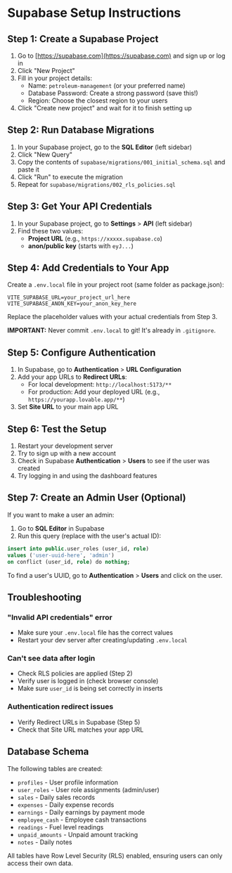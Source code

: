 # Supabase Setup Instructions

## Step 1: Create a Supabase Project

1. Go to [https://supabase.com](https://supabase.com) and sign up or log in
2. Click "New Project"
3. Fill in your project details:
   - Name: `petroleum-management` (or your preferred name)
   - Database Password: Create a strong password (save this!)
   - Region: Choose the closest region to your users
4. Click "Create new project" and wait for it to finish setting up

## Step 2: Run Database Migrations

1. In your Supabase project, go to the **SQL Editor** (left sidebar)
2. Click "New Query"
3. Copy the contents of `supabase/migrations/001_initial_schema.sql` and paste it
4. Click "Run" to execute the migration
5. Repeat for `supabase/migrations/002_rls_policies.sql`

## Step 3: Get Your API Credentials

1. In your Supabase project, go to **Settings** > **API** (left sidebar)
2. Find these two values:
   - **Project URL** (e.g., `https://xxxxx.supabase.co`)
   - **anon/public key** (starts with `eyJ...`)

## Step 4: Add Credentials to Your App

Create a `.env.local` file in your project root (same folder as package.json):

```env
VITE_SUPABASE_URL=your_project_url_here
VITE_SUPABASE_ANON_KEY=your_anon_key_here
```

Replace the placeholder values with your actual credentials from Step 3.

**IMPORTANT:** Never commit `.env.local` to git! It's already in `.gitignore`.

## Step 5: Configure Authentication

1. In Supabase, go to **Authentication** > **URL Configuration**
2. Add your app URLs to **Redirect URLs**:
   - For local development: `http://localhost:5173/**`
   - For production: Add your deployed URL (e.g., `https://yourapp.lovable.app/**`)
3. Set **Site URL** to your main app URL

## Step 6: Test the Setup

1. Restart your development server
2. Try to sign up with a new account
3. Check in Supabase **Authentication** > **Users** to see if the user was created
4. Try logging in and using the dashboard features

## Step 7: Create an Admin User (Optional)

If you want to make a user an admin:

1. Go to **SQL Editor** in Supabase
2. Run this query (replace with the user's actual ID):

```sql
insert into public.user_roles (user_id, role)
values ('user-uuid-here', 'admin')
on conflict (user_id, role) do nothing;
```

To find a user's UUID, go to **Authentication** > **Users** and click on the user.

## Troubleshooting

### "Invalid API credentials" error
- Make sure your `.env.local` file has the correct values
- Restart your dev server after creating/updating `.env.local`

### Can't see data after login
- Check RLS policies are applied (Step 2)
- Verify user is logged in (check browser console)
- Make sure `user_id` is being set correctly in inserts

### Authentication redirect issues
- Verify Redirect URLs in Supabase (Step 5)
- Check that Site URL matches your app URL

## Database Schema

The following tables are created:

- `profiles` - User profile information
- `user_roles` - User role assignments (admin/user)
- `sales` - Daily sales records
- `expenses` - Daily expense records
- `earnings` - Daily earnings by payment mode
- `employee_cash` - Employee cash transactions
- `readings` - Fuel level readings
- `unpaid_amounts` - Unpaid amount tracking
- `notes` - Daily notes

All tables have Row Level Security (RLS) enabled, ensuring users can only access their own data.
